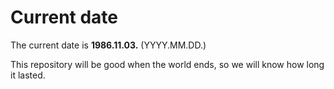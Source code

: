 # Current date

The current date is **1986.11.03.** (YYYY.MM.DD.)

This repository will be good when the world ends, so we will know how long it lasted.